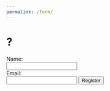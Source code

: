 ```yaml
---
permalink: /form/
---
```


# ?

<!-- https://github.com/toperkin/staticFormEmails didnt work :( 
  
  https://docs.google.com/forms/d/e/1FAIpQLScXM1VXgxbZCnwtuE8xdwKzJokwfvjzZXB7LafKqZiiYXWZVw/viewform?usp=pp_url&entry.2005620554=John&entry.1045781291=JohnBuck@Bucks.com&entry.839337160=Why+dont+you+mind+your+business?
  -->

<form name="gform" id="gform" enctype="text/plain" action="https://docs.google.com/forms/d/1FAIpQLScXM1VXgxbZCnwtuE8xdwKzJokwfvjzZXB7LafKqZiiYXWZVw/formResponse?" target="hidden_iframe" onsubmit="submitted=true;">
  Name:<br>
  <input type="text" name="entry.2005620554" id="entry.2005620554"><br>
  Email:<br>
  <input type="text" name="entry.1045781291" id="entry.1045781291">
  <input type="submit" value="Register">
</form>

<iframe name="hidden_iframe" id="hidden_iframe" style="display:none;" onload="if(submitted) {}"></iframe>

<script
  src="https://code.jquery.com/jquery-3.4.1.min.js"
  integrity="sha256-CSXorXvZcTkaix6Yvo6HppcZGetbYMGWSFlBw8HfCJo=" crossorigin="anonymous">
</script>
<script type="text/javascript">var submitted=false;</script>
<script type="text/javascript">
$('#gform').on('submit', function(e) {
  $('#gform *').fadeOut(2000);
  $('#gform').prepend('Your submission has been processed...');
  });
</script>